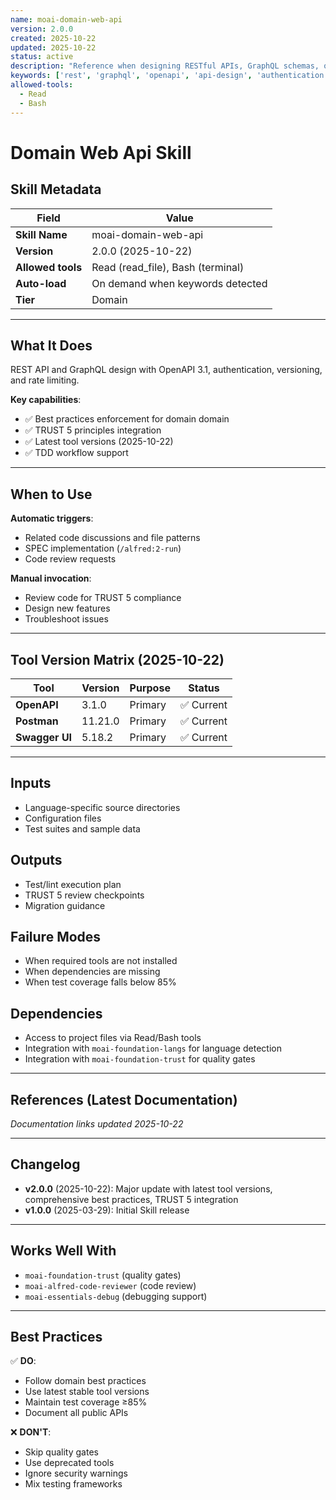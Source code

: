 ```yaml
---
name: moai-domain-web-api
version: 2.0.0
created: 2025-10-22
updated: 2025-10-22
status: active
description: "Reference when designing RESTful APIs, GraphQL schemas, or gRPC services with OpenAPI 3.1. Load when applying API design patterns, securing endpoints (OWASP API Security), implementing authentication, or integrating versioning and rate limiting."
keywords: ['rest', 'graphql', 'openapi', 'api-design', 'authentication']
allowed-tools:
  - Read
  - Bash
---
```


# Domain Web Api Skill

## Skill Metadata

| Field | Value |
| ----- | ----- |
| **Skill Name** | moai-domain-web-api |
| **Version** | 2.0.0 (2025-10-22) |
| **Allowed tools** | Read (read_file), Bash (terminal) |
| **Auto-load** | On demand when keywords detected |
| **Tier** | Domain |

---

## What It Does

REST API and GraphQL design with OpenAPI 3.1, authentication, versioning, and rate limiting.

**Key capabilities**:
- ✅ Best practices enforcement for domain domain
- ✅ TRUST 5 principles integration
- ✅ Latest tool versions (2025-10-22)
- ✅ TDD workflow support

---

## When to Use

**Automatic triggers**:
- Related code discussions and file patterns
- SPEC implementation (`/alfred:2-run`)
- Code review requests

**Manual invocation**:
- Review code for TRUST 5 compliance
- Design new features
- Troubleshoot issues

---

## Tool Version Matrix (2025-10-22)

| Tool | Version | Purpose | Status |
|------|---------|---------|--------|
| **OpenAPI** | 3.1.0 | Primary | ✅ Current |
| **Postman** | 11.21.0 | Primary | ✅ Current |
| **Swagger UI** | 5.18.2 | Primary | ✅ Current |

---

## Inputs

- Language-specific source directories
- Configuration files
- Test suites and sample data

## Outputs

- Test/lint execution plan
- TRUST 5 review checkpoints
- Migration guidance

## Failure Modes

- When required tools are not installed
- When dependencies are missing
- When test coverage falls below 85%

## Dependencies

- Access to project files via Read/Bash tools
- Integration with `moai-foundation-langs` for language detection
- Integration with `moai-foundation-trust` for quality gates

---

## References (Latest Documentation)

_Documentation links updated 2025-10-22_

---

## Changelog

- **v2.0.0** (2025-10-22): Major update with latest tool versions, comprehensive best practices, TRUST 5 integration
- **v1.0.0** (2025-03-29): Initial Skill release

---

## Works Well With

- `moai-foundation-trust` (quality gates)
- `moai-alfred-code-reviewer` (code review)
- `moai-essentials-debug` (debugging support)

---

## Best Practices

✅ **DO**:
- Follow domain best practices
- Use latest stable tool versions
- Maintain test coverage ≥85%
- Document all public APIs

❌ **DON'T**:
- Skip quality gates
- Use deprecated tools
- Ignore security warnings
- Mix testing frameworks
